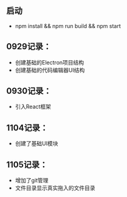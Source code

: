 ## 启动
- npm install && npm run build && npm start

## 0929记录：
- 创建基础的Electron项目结构
- 创建基础的代码编辑器UI结构

## 0930记录：
- 引入React框架

## 1104记录：
- 创建了基础UI模块

## 1105记录：
- 增加了git管理
- 文件目录显示真实拖入的文件目录